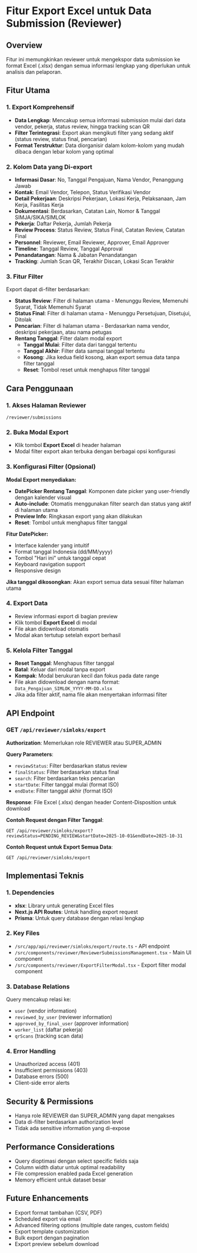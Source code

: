 # Fitur Export Excel untuk Data Submission (Reviewer)

## Overview
Fitur ini memungkinkan reviewer untuk mengekspor data submission ke format Excel (.xlsx) dengan semua informasi lengkap yang diperlukan untuk analisis dan pelaporan.

## Fitur Utama

### 1. Export Komprehensif
- **Data Lengkap**: Mencakup semua informasi submission mulai dari data vendor, pekerja, status review, hingga tracking scan QR
- **Filter Terintegrasi**: Export akan mengikuti filter yang sedang aktif (status review, status final, pencarian)
- **Format Terstruktur**: Data diorganisir dalam kolom-kolom yang mudah dibaca dengan lebar kolom yang optimal

### 2. Kolom Data yang Di-export
- **Informasi Dasar**: No, Tanggal Pengajuan, Nama Vendor, Penanggung Jawab
- **Kontak**: Email Vendor, Telepon, Status Verifikasi Vendor
- **Detail Pekerjaan**: Deskripsi Pekerjaan, Lokasi Kerja, Pelaksanaan, Jam Kerja, Fasilitas Kerja
- **Dokumentasi**: Berdasarkan, Catatan Lain, Nomor & Tanggal SIMJA/SIKA/SIMLOK
- **Pekerja**: Daftar Pekerja, Jumlah Pekerja
- **Review Process**: Status Review, Status Final, Catatan Review, Catatan Final
- **Personnel**: Reviewer, Email Reviewer, Approver, Email Approver
- **Timeline**: Tanggal Review, Tanggal Approval
- **Penandatangan**: Nama & Jabatan Penandatangan
- **Tracking**: Jumlah Scan QR, Terakhir Discan, Lokasi Scan Terakhir

### 3. Fitur Filter
Export dapat di-filter berdasarkan:
- **Status Review**: Filter di halaman utama - Menunggu Review, Memenuhi Syarat, Tidak Memenuhi Syarat
- **Status Final**: Filter di halaman utama - Menunggu Persetujuan, Disetujui, Ditolak
- **Pencarian**: Filter di halaman utama - Berdasarkan nama vendor, deskripsi pekerjaan, atau nama petugas
- **Rentang Tanggal**: Filter dalam modal export
  - **Tanggal Mulai**: Filter data dari tanggal tertentu
  - **Tanggal Akhir**: Filter data sampai tanggal tertentu
  - **Kosong**: Jika kedua field kosong, akan export semua data tanpa filter tanggal
  - **Reset**: Tombol reset untuk menghapus filter tanggal

## Cara Penggunaan

### 1. Akses Halaman Reviewer
```
/reviewer/submissions
```

### 2. Buka Modal Export
- Klik tombol **Export Excel** di header halaman
- Modal filter export akan terbuka dengan berbagai opsi konfigurasi

### 3. Konfigurasi Filter (Opsional)
**Modal Export menyediakan:**
- **DatePicker Rentang Tanggal**: Komponen date picker yang user-friendly dengan kalender visual
- **Auto-include**: Otomatis menggunakan filter search dan status yang aktif di halaman utama
- **Preview Info**: Ringkasan export yang akan dilakukan
- **Reset**: Tombol untuk menghapus filter tanggal

**Fitur DatePicker:**
- Interface kalender yang intuitif
- Format tanggal Indonesia (dd/MM/yyyy)
- Tombol "Hari ini" untuk tanggal cepat
- Keyboard navigation support
- Responsive design

**Jika tanggal dikosongkan**: Akan export semua data sesuai filter halaman utama

### 4. Export Data
- Review informasi export di bagian preview
- Klik tombol **Export Excel** di modal
- File akan didownload otomatis
- Modal akan tertutup setelah export berhasil

### 5. Kelola Filter Tanggal
- **Reset Tanggal**: Menghapus filter tanggal
- **Batal**: Keluar dari modal tanpa export
- **Kompak**: Modal berukuran kecil dan fokus pada date range
- File akan didownload dengan nama format: `Data_Pengajuan_SIMLOK_YYYY-MM-DD.xlsx`
- Jika ada filter aktif, nama file akan menyertakan informasi filter

## API Endpoint

### GET `/api/reviewer/simloks/export`

**Authorization**: Memerlukan role REVIEWER atau SUPER_ADMIN

**Query Parameters**:
- `reviewStatus`: Filter berdasarkan status review
- `finalStatus`: Filter berdasarkan status final  
- `search`: Filter berdasarkan teks pencarian
- `startDate`: Filter tanggal mulai (format ISO)
- `endDate`: Filter tanggal akhir (format ISO)

**Response**: File Excel (.xlsx) dengan header Content-Disposition untuk download

**Contoh Request dengan Filter Tanggal**:
```
GET /api/reviewer/simloks/export?reviewStatus=PENDING_REVIEW&startDate=2025-10-01&endDate=2025-10-31
```

**Contoh Request untuk Export Semua Data**:
```
GET /api/reviewer/simloks/export
```

## Implementasi Teknis

### 1. Dependencies
- **xlsx**: Library untuk generating Excel files
- **Next.js API Routes**: Untuk handling export request
- **Prisma**: Untuk query database dengan relasi lengkap

### 2. Key Files
- `/src/app/api/reviewer/simloks/export/route.ts` - API endpoint
- `/src/components/reviewer/ReviewerSubmissionsManagement.tsx` - Main UI component
- `/src/components/reviewer/ExportFilterModal.tsx` - Export filter modal component

### 3. Database Relations
Query mencakup relasi ke:
- `user` (vendor information)
- `reviewed_by_user` (reviewer information)
- `approved_by_final_user` (approver information) 
- `worker_list` (daftar pekerja)
- `qrScans` (tracking scan data)

### 4. Error Handling
- Unauthorized access (401)
- Insufficient permissions (403)
- Database errors (500)
- Client-side error alerts

## Security & Permissions
- Hanya role REVIEWER dan SUPER_ADMIN yang dapat mengakses
- Data di-filter berdasarkan authorization level
- Tidak ada sensitive information yang di-expose

## Performance Considerations
- Query dioptimasi dengan select specific fields saja
- Column width diatur untuk optimal readability
- File compression enabled pada Excel generation
- Memory efficient untuk dataset besar

## Future Enhancements
- Export format tambahan (CSV, PDF)
- Scheduled export via email
- Advanced filtering options (multiple date ranges, custom fields)
- Export template customization
- Bulk export dengan pagination
- Export preview sebelum download